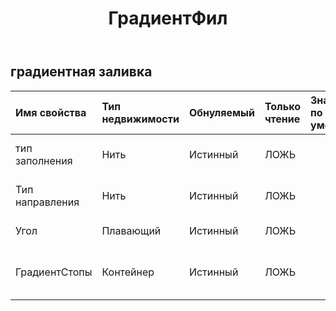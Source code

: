 ﻿---
title: ГрадиентФил
second_title: Aspose.Cells Cloud Documen
type: docs
url: /ru/specification/model/gradientfill/
description: "Aspose.Cells Спецификация облачной модели: GradientFill. Легко обрабатывайте Excel и другие документы электронных таблиц с помощью таких функций, как открытие, создание, редактирование, разделение, слияние, сравнение и преобразование."
weight: 50
---
## **градиентная заливка**

 

| Имя свойства| Тип недвижимости| Обнуляемый| Только чтение| Значение по умолчанию| Описание|
|:- |:- |:- |:- |:- |:- |
| тип заполнения| Нить| Истинный| ЛОЖЬ|| Получает тип градиентной заливки.|
| Тип направления| Нить| Истинный| ЛОЖЬ|| Получает тип направления градиента.|
| Угол| Плавающий| Истинный| ЛОЖЬ|| Угол линейной заливки.|
| ГрадиентСтопы| Контейнер| Истинный| ЛОЖЬ|| Представляет коллекцию ограничителей градиента.|

